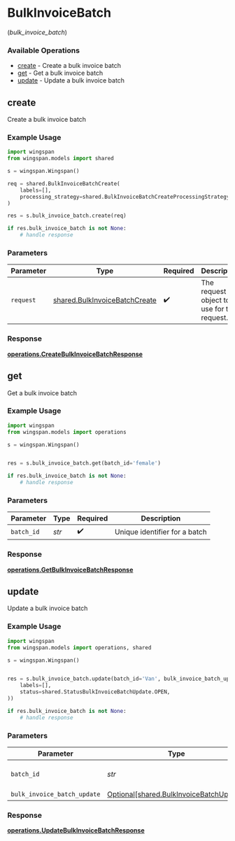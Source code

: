 # BulkInvoiceBatch
(*bulk_invoice_batch*)

### Available Operations

* [create](#create) - Create a bulk invoice batch
* [get](#get) - Get a bulk invoice batch
* [update](#update) - Update a bulk invoice batch

## create

Create a bulk invoice batch

### Example Usage

```python
import wingspan
from wingspan.models import shared

s = wingspan.Wingspan()

req = shared.BulkInvoiceBatchCreate(
    labels=[],
    processing_strategy=shared.BulkInvoiceBatchCreateProcessingStrategy.MERGE,
)

res = s.bulk_invoice_batch.create(req)

if res.bulk_invoice_batch is not None:
    # handle response
```

### Parameters

| Parameter                                                                      | Type                                                                           | Required                                                                       | Description                                                                    |
| ------------------------------------------------------------------------------ | ------------------------------------------------------------------------------ | ------------------------------------------------------------------------------ | ------------------------------------------------------------------------------ |
| `request`                                                                      | [shared.BulkInvoiceBatchCreate](../../models/shared/bulkinvoicebatchcreate.md) | :heavy_check_mark:                                                             | The request object to use for the request.                                     |


### Response

**[operations.CreateBulkInvoiceBatchResponse](../../models/operations/createbulkinvoicebatchresponse.md)**


## get

Get a bulk invoice batch

### Example Usage

```python
import wingspan
from wingspan.models import operations

s = wingspan.Wingspan()


res = s.bulk_invoice_batch.get(batch_id='female')

if res.bulk_invoice_batch is not None:
    # handle response
```

### Parameters

| Parameter                     | Type                          | Required                      | Description                   |
| ----------------------------- | ----------------------------- | ----------------------------- | ----------------------------- |
| `batch_id`                    | *str*                         | :heavy_check_mark:            | Unique identifier for a batch |


### Response

**[operations.GetBulkInvoiceBatchResponse](../../models/operations/getbulkinvoicebatchresponse.md)**


## update

Update a bulk invoice batch

### Example Usage

```python
import wingspan
from wingspan.models import operations, shared

s = wingspan.Wingspan()


res = s.bulk_invoice_batch.update(batch_id='Van', bulk_invoice_batch_update=shared.BulkInvoiceBatchUpdate(
    labels=[],
    status=shared.StatusBulkInvoiceBatchUpdate.OPEN,
))

if res.bulk_invoice_batch is not None:
    # handle response
```

### Parameters

| Parameter                                                                                | Type                                                                                     | Required                                                                                 | Description                                                                              |
| ---------------------------------------------------------------------------------------- | ---------------------------------------------------------------------------------------- | ---------------------------------------------------------------------------------------- | ---------------------------------------------------------------------------------------- |
| `batch_id`                                                                               | *str*                                                                                    | :heavy_check_mark:                                                                       | Unique identifier for a batch                                                            |
| `bulk_invoice_batch_update`                                                              | [Optional[shared.BulkInvoiceBatchUpdate]](../../models/shared/bulkinvoicebatchupdate.md) | :heavy_minus_sign:                                                                       | N/A                                                                                      |


### Response

**[operations.UpdateBulkInvoiceBatchResponse](../../models/operations/updatebulkinvoicebatchresponse.md)**

